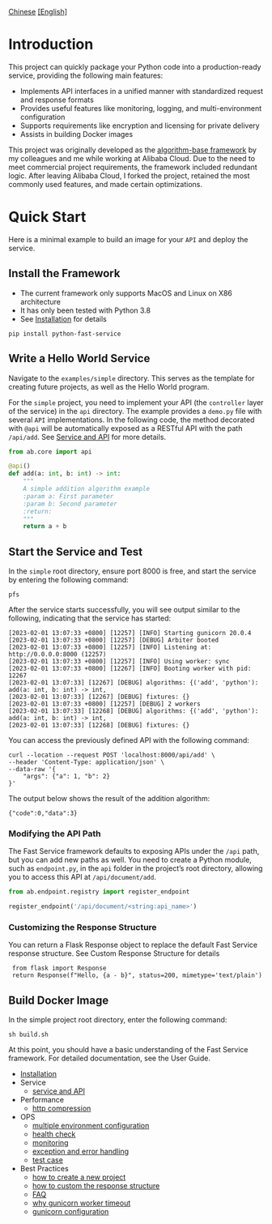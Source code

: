 [Chinese](README.md)   [[English]](README_en.md)

# Introduction

This project can quickly package your Python code into a production-ready service, providing the following main features:

- Implements API interfaces in a unified manner with standardized request and response formats
- Provides useful features like monitoring, logging, and multi-environment configuration
- Supports requirements like encryption and licensing for private delivery
- Assists in building Docker images

This project was originally developed as the [algorithm-base framework](https://github.com/aliyun/algorithm-base) by my colleagues and me while working at Alibaba Cloud. Due to the need to meet commercial project requirements, the framework included redundant logic. After leaving Alibaba Cloud, I forked the project, retained the most commonly used features, and made certain optimizations.

# Quick Start

Here is a minimal example to build an image for your `API` and deploy the service.

## Install the Framework

- The current framework only supports MacOS and Linux on X86 architecture
- It has only been tested with Python 3.8
- See [Installation](docs/en/install.md) for details

```
pip install python-fast-service
```


## Write a Hello World Service

Navigate to the `examples/simple` directory. This serves as the template for creating future projects, as well as the Hello World program.

For the `simple` project, you need to implement your API (the `controller` layer of the service) in the `api` directory. The example provides a `demo.py` file with several `API` implementations. In the following code, the method decorated with `@api` will be automatically exposed as a RESTful API with the path `/api/add`. See [Service and API](docs/en/service.md) for more details.

```python
from ab.core import api

@api()
def add(a: int, b: int) -> int:
    """
    A simple addition algorithm example
    :param a: First parameter
    :param b: Second parameter
    :return:
    """
    return a + b
```

## Start the Service and Test

In the `simple` root directory, ensure port 8000 is free, and start the service by entering the following command:

```commandline
pfs
```


After the service starts successfully, you will see output similar to the following, indicating that the service has started:

```
[2023-02-01 13:07:33 +0800] [12257] [INFO] Starting gunicorn 20.0.4
[2023-02-01 13:07:33 +0800] [12257] [DEBUG] Arbiter booted
[2023-02-01 13:07:33 +0800] [12257] [INFO] Listening at: http://0.0.0.0:8000 (12257)
[2023-02-01 13:07:33 +0800] [12257] [INFO] Using worker: sync
[2023-02-01 13:07:33 +0800] [12267] [INFO] Booting worker with pid: 12267
[2023-02-01 13:07:33] [12267] [DEBUG] algorithms: {('add', 'python'): add(a: int, b: int) -> int,
[2023-02-01 13:07:33] [12267] [DEBUG] fixtures: {}
[2023-02-01 13:07:33 +0800] [12257] [DEBUG] 2 workers
[2023-02-01 13:07:33] [12268] [DEBUG] algorithms: {('add', 'python'): add(a: int, b: int) -> int,
[2023-02-01 13:07:33] [12268] [DEBUG] fixtures: {}
```

You can access the previously defined API with the following command:

```
curl --location --request POST 'localhost:8000/api/add' \
--header 'Content-Type: application/json' \
--data-raw '{
	"args": {"a": 1, "b": 2}
}'
```


The output below shows the result of the addition algorithm:

```
{"code":0,"data":3}
```


### Modifying the API Path

The Fast Service framework defaults to exposing APIs under the `/api` path, but you can add new paths as well. You need to create a Python module, such as `endpoint.py`, in the `api` folder in the project’s root directory, allowing you to access this API at `/api/document/add`.

```python
from ab.endpoint.registry import register_endpoint

register_endpoint('/api/document/<string:api_name>')
```

### Customizing the Response Structure
You can return a Flask Response object to replace the default Fast Service response structure. See Custom Response Structure for details

```
 from flask import Response
 return Response(f"Hello, {a - b}", status=200, mimetype='text/plain')
```


## Build Docker Image

In the simple project root directory, enter the following command:
```
sh build.sh
```

At this point, you should have a basic understanding of the Fast Service framework. For detailed documentation, see the User Guide.

- [Installation](docs/en/install.md)
- Service
  - [service and API](docs/en/service.md)
- Performance
  - [http compression](docs/en/compress.md)
- OPS
  - [multiple environment configuration](docs/en/config.md)
  - [health check](docs/en/health_check.md)
  - [monitoring](docs/en/monitoring.md)
  - [exception and error handling](docs/en/error.md)
  - [test case](docs/en/test.md)
- Best Practices
  - [how to create a new project](docs/en/new-project.md)
  - [how to custom the response structure](docs/en/custom-response-format.md)
  - [FAQ](docs/en/best-practice.md)
  - [why gunicorn worker timeout](https://zhuanlan.zhihu.com/p/370330463)
  - [gunicorn configuration](https://zhuanlan.zhihu.com/p/371115835)




